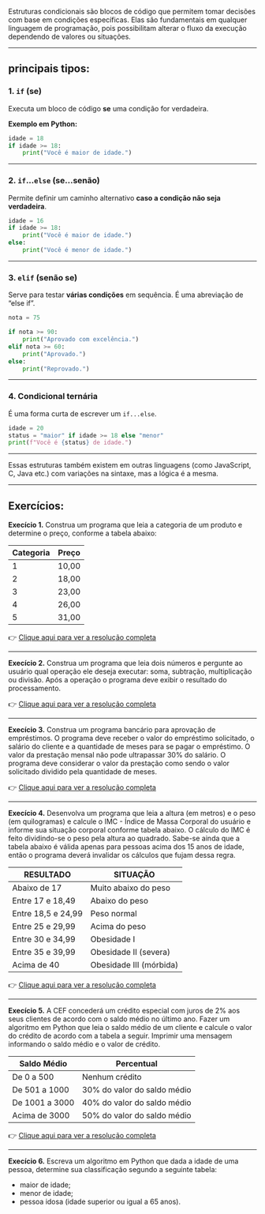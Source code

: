 Estruturas condicionais são blocos de código que permitem tomar decisões com base em condições específicas. Elas são fundamentais em qualquer linguagem de programação, pois possibilitam alterar o fluxo da execução dependendo de valores ou situações.

---

## principais tipos:

### **1. `if` (se)**
Executa um bloco de código **se** uma condição for verdadeira.

**Exemplo em Python:**
```python
idade = 18
if idade >= 18:
    print("Você é maior de idade.")
```

---

### **2. `if`...`else` (se...senão)**
Permite definir um caminho alternativo **caso a condição não seja verdadeira**.

```python
idade = 16
if idade >= 18:
    print("Você é maior de idade.")
else:
    print("Você é menor de idade.")
```

---

### **3. `elif` (senão se)**
Serve para testar **várias condições** em sequência. É uma abreviação de “else if”.

```python
nota = 75

if nota >= 90:
    print("Aprovado com excelência.")
elif nota >= 60:
    print("Aprovado.")
else:
    print("Reprovado.")
```

---

### **4. Condicional ternária**
É uma forma curta de escrever um `if...else`.

```python
idade = 20
status = "maior" if idade >= 18 else "menor"
print(f"Você é {status} de idade.")
```

---

Essas estruturas também existem em outras linguagens (como JavaScript, C, Java etc.) com variações na sintaxe, mas a lógica é a mesma.

---

## Exercícios:
**Execício 1.** Construa um programa que leia a categoria de um produto e determine o preço, conforme a tabela abaixo:

| Categoria | Preço |
|-----------|-------|
| 1         | 10,00 |
| 2         | 18,00 |
| 3         | 23,00 |
| 4         | 26,00 |
| 5         | 31,00 |

👉 [Clique aqui para ver a resolução completa](https://github.com/roberio-junior/logica/blob/main/Estruturas%20Condicionais/ex1.py)

---

**Execício 2.** Construa um programa que leia dois números e pergunte ao usuário qual operação ele deseja executar: soma, subtração, multiplicação ou divisão. Após a operação o programa deve exibir o resultado do processamento.

👉 [Clique aqui para ver a resolução completa](https://github.com/roberio-junior/logica/blob/main/Estruturas%20Condicionais/ex2.py)

---

**Execício 3.** Construa um programa bancário para aprovação de empréstimos. O programa deve receber o valor do empréstimo solicitado, o salário do cliente e a quantidade de meses para se pagar o empréstimo. O valor da prestação mensal não pode ultrapassar 30% do salário. O programa deve considerar o valor da prestação como sendo o valor solicitado dividido pela quantidade de meses.

👉 [Clique aqui para ver a resolução completa](https://github.com/roberio-junior/logica/blob/main/Estruturas%20Condicionais/ex3.py)

---

**Execício 4.** Desenvolva um programa que leia a altura (em metros) e o peso (em quilogramas) e calcule o IMC - Índice de Massa Corporal do usuário e informe sua situação corporal conforme tabela abaixo. O cálculo do IMC é feito dividindo-se o peso pela altura ao quadrado. Sabe-se ainda que a tabela abaixo é válida apenas para pessoas acima dos 15 anos de idade, então o programa deverá invalidar os cálculos que fujam dessa regra.

| RESULTADO          | SITUAÇÃO                |
|--------------------|-------------------------|
| Abaixo de 17       | Muito abaixo do peso    |
| Entre 17 e 18,49   | Abaixo do peso          |
| Entre 18,5 e 24,99 | Peso normal             |
| Entre 25 e 29,99   | Acima do peso           |
| Entre 30 e 34,99   | Obesidade I             |
| Entre 35 e 39,99   | Obesidade II (severa)   |
| Acima de 40        | Obesidade III (mórbida) |

👉 [Clique aqui para ver a resolução completa](https://github.com/roberio-junior/logica/blob/main/Estruturas%20Condicionais/ex4.py)

---

**Execício 5.** A CEF concederá um crédito especial com juros de 2% aos seus clientes de acordo com o saldo médio no último ano. Fazer um algoritmo em Python que leia o saldo médio de um cliente e calcule o valor do crédito de acordo com a tabela a seguir. Imprimir uma mensagem informando o saldo médio e o valor de crédito.

| Saldo Médio    | Percentual                  |
|----------------|-----------------------------|
| De 0 a 500     | Nenhum crédito              |
| De 501 a 1000  | 30% do valor do saldo médio |
| De 1001 a 3000 | 40% do valor do saldo médio |
| Acima de 3000  | 50% do valor do saldo médio |

👉 [Clique aqui para ver a resolução completa](https://github.com/roberio-junior/logica/blob/main/Estruturas%20Condicionais/ex5.py)

---

**Execício 6.** Escreva um algoritmo em Python que dada a idade de uma pessoa, determine sua classificação segundo a seguinte tabela:

- maior de idade;
- menor de idade;
- pessoa idosa (idade superior ou igual a 65 anos).
